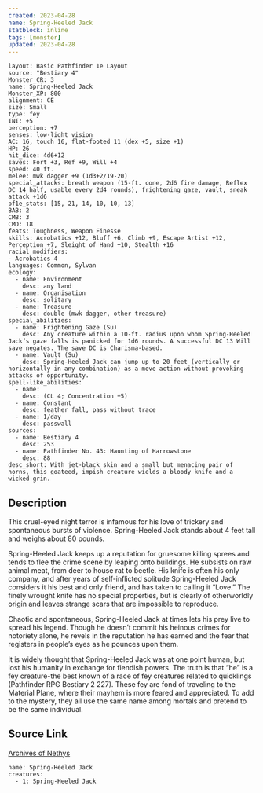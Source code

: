 ```yaml
---
created: 2023-04-28
name: Spring-Heeled Jack
statblock: inline
tags: [monster]
updated: 2023-04-28
---
```

```statblock
layout: Basic Pathfinder 1e Layout
source: "Bestiary 4"
Monster_CR: 3
name: Spring-Heeled Jack
Monster_XP: 800
alignment: CE
size: Small
type: fey
INI: +5
perception: +7
senses: low-light vision
AC: 16, touch 16, flat-footed 11 (dex +5, size +1)
HP: 26
hit_dice: 4d6+12
saves: Fort +3, Ref +9, Will +4
speed: 40 ft.
melee: mwk dagger +9 (1d3+2/19-20)
special_attacks: breath weapon (15-ft. cone, 2d6 fire damage, Reflex DC 14 half, usable every 2d4 rounds), frightening gaze, vault, sneak attack +1d6
pf1e_stats: [15, 21, 14, 10, 10, 13]
BAB: 2
CMB: 3
CMD: 18
feats: Toughness, Weapon Finesse
skills: Acrobatics +12, Bluff +6, Climb +9, Escape Artist +12, Perception +7, Sleight of Hand +10, Stealth +16
racial_modifiers:
- Acrobatics 4
languages: Common, Sylvan
ecology:
  - name: Environment
    desc: any land
  - name: Organisation
    desc: solitary
  - name: Treasure
    desc: double (mwk dagger, other treasure)
special_abilities:
  - name: Frightening Gaze (Su)
    desc: Any creature within a 10-ft. radius upon whom Spring-Heeled Jack’s gaze falls is panicked for 1d6 rounds. A successful DC 13 Will save negates. The save DC is Charisma-based.
  - name: Vault (Su)
    desc: Spring-Heeled Jack can jump up to 20 feet (vertically or horizontally in any combination) as a move action without provoking attacks of opportunity.
spell-like_abilities:
  - name:
    desc: (CL 4; Concentration +5)
  - name: Constant
    desc: feather fall, pass without trace
  - name: 1/day
    desc: passwall
sources:
  - name: Bestiary 4
    desc: 253
  - name: Pathfinder No. 43: Haunting of Harrowstone
    desc: 88
desc_short: With jet-black skin and a small but menacing pair of horns, this goateed, impish creature wields a bloody knife and a wicked grin.
```
## Description
This cruel-eyed night terror is infamous for his love of trickery and spontaneous bursts of violence. Spring-Heeled Jack stands about 4 feet tall and weighs about 80 pounds.

Spring-Heeled Jack keeps up a reputation for gruesome killing sprees and tends to flee the crime scene by leaping onto buildings. He subsists on raw animal meat, from deer to house rat to beetle. His knife is often his only company, and after years of self-inflicted solitude Spring-Heeled Jack considers it his best and only friend, and has taken to calling it “Love.” The finely wrought knife has no special properties, but is clearly of otherworldly origin and leaves strange scars that are impossible to reproduce.

Chaotic and spontaneous, Spring-Heeled Jack at times lets his prey live to spread his legend. Though he doesn’t commit his heinous crimes for notoriety alone, he revels in the reputation he has earned and the fear that registers in people’s eyes as he pounces upon them.

It is widely thought that Spring-Heeled Jack was at one point human, but lost his humanity in exchange for fiendish powers. The truth is that “he” is a fey creature-the best known of a race of fey creatures related to quicklings (Pathfinder RPG Bestiary 2 227). These fey are fond of traveling to the Material Plane, where their mayhem is more feared and appreciated. To add to the mystery, they all use the same name among mortals and pretend to be the same individual.
## Source Link
[Archives of Nethys](https://aonprd.com/MonsterDisplay.aspx?ItemName=Spring-Heeled%20Jack)
```encounter-table
name: Spring-Heeled Jack
creatures:
  - 1: Spring-Heeled Jack
```
